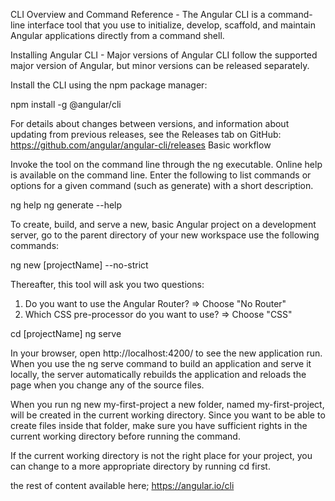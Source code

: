 CLI Overview and Command Reference - The Angular CLI is a command-line interface tool that you use to initialize, develop, scaffold, and maintain Angular applications directly from a command shell.


Installing Angular CLI - Major versions of Angular CLI follow the supported major version of Angular, but minor versions can be released separately.

Install the CLI using the npm package manager:

npm install -g @angular/cli

    
For details about changes between versions, and information about updating from previous releases, see the Releases tab on GitHub: https://github.com/angular/angular-cli/releases
Basic workflow

Invoke the tool on the command line through the ng executable. Online help is available on the command line. Enter the following to list commands or options for a given command (such as generate) with a short description.

ng help
ng generate --help

To create, build, and serve a new, basic Angular project on a development server, go to the parent directory of your new workspace use the following commands:

ng new [projectName] --no-strict

Thereafter, this tool will ask you two questions:
1) Do you want to use the Angular Router? => Choose "No Router"
2) Which CSS pre-processor do you want to use? => Choose "CSS"

cd [projectName]
ng serve


In your browser, open http://localhost:4200/ to see the new application run. When you use the ng serve command to build an application and serve it locally, the server automatically rebuilds the application and reloads the page when you change any of the source files.

When you run ng new my-first-project a new folder, named my-first-project, will be created in the current working directory. Since you want to be able to create files inside that folder, make sure you have sufficient rights in the current working directory before running the command.

If the current working directory is not the right place for your project, you can change to a more appropriate directory by running cd <path-to-other-directory> first.


the rest of content available here; https://angular.io/cli